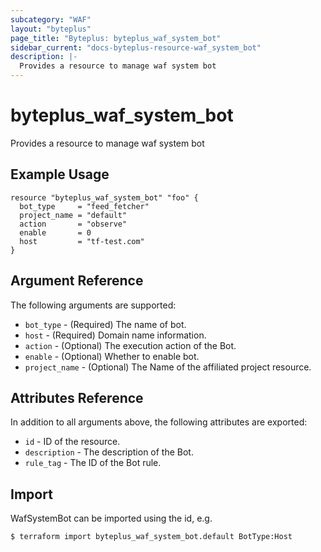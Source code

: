 ```yaml
---
subcategory: "WAF"
layout: "byteplus"
page_title: "Byteplus: byteplus_waf_system_bot"
sidebar_current: "docs-byteplus-resource-waf_system_bot"
description: |-
  Provides a resource to manage waf system bot
---
```

# byteplus_waf_system_bot
Provides a resource to manage waf system bot
## Example Usage
```hcl
resource "byteplus_waf_system_bot" "foo" {
  bot_type     = "feed_fetcher"
  project_name = "default"
  action       = "observe"
  enable       = 0
  host         = "tf-test.com"
}
```
## Argument Reference
The following arguments are supported:
* `bot_type` - (Required) The name of bot.
* `host` - (Required) Domain name information.
* `action` - (Optional) The execution action of the Bot.
* `enable` - (Optional) Whether to enable bot.
* `project_name` - (Optional) The Name of the affiliated project resource.

## Attributes Reference
In addition to all arguments above, the following attributes are exported:
* `id` - ID of the resource.
* `description` - The description of the Bot.
* `rule_tag` - The ID of the Bot rule.


## Import
WafSystemBot can be imported using the id, e.g.
```
$ terraform import byteplus_waf_system_bot.default BotType:Host
```

